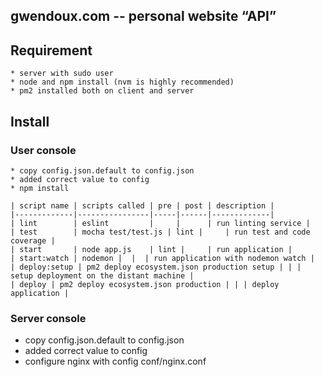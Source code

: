 gwendoux.com -- personal website “API”
--------------------------------------

## Requirement

    * server with sudo user
    * node and npm install (nvm is highly recommended)
    * pm2 installed both on client and server

## Install

### User console

    * copy config.json.default to config.json
    * added correct value to config
    * npm install

    | script name | scripts called | pre | post | description |
    |-------------|----------------|-----|------|-------------|
    | lint        | eslint         |     |      | run linting service |
    | test        | mocha test/test.js | lint |     | run test and code coverage |
    | start       | node app.js    | lint |     | run application |
    | start:watch | nodemon |  |  | run application with nodemon watch |
    | deploy:setup | pm2 deploy ecosystem.json production setup | | | setup deployment on the distant machine |
    | deploy | pm2 deploy ecosystem.json production | | | deploy application |

### Server console

   * copy config.json.default to config.json
   * added correct value to config
   * configure nginx with config conf/nginx.conf
